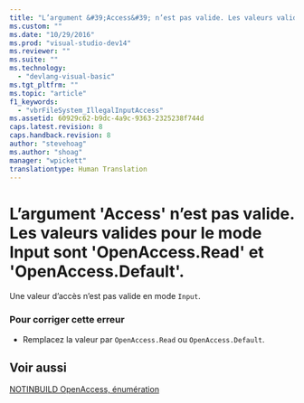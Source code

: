 ```yaml
---
title: "L’argument &#39;Access&#39; n’est pas valide. Les valeurs valides pour le mode Input sont &#39;OpenAccess.Read&#39; et &#39;OpenAccess.Default&#39;. | Microsoft Docs"
ms.custom: ""
ms.date: "10/29/2016"
ms.prod: "visual-studio-dev14"
ms.reviewer: ""
ms.suite: ""
ms.technology: 
  - "devlang-visual-basic"
ms.tgt_pltfrm: ""
ms.topic: "article"
f1_keywords: 
  - "vbrFileSystem_IllegalInputAccess"
ms.assetid: 60929c62-b9dc-4a9c-9363-2325238f744d
caps.latest.revision: 8
caps.handback.revision: 8
author: "stevehoag"
ms.author: "shoag"
manager: "wpickett"
translationtype: Human Translation
---
```

# L’argument &#39;Access&#39; n’est pas valide. Les valeurs valides pour le mode Input sont &#39;OpenAccess.Read&#39; et &#39;OpenAccess.Default&#39;.
Une valeur d’accès n’est pas valide en mode `Input`.  
  
### Pour corriger cette erreur  
  
-   Remplacez la valeur par `OpenAccess.Read` ou `OpenAccess.Default`.  
  
## Voir aussi  
 [NOTINBUILD OpenAccess, énumération](http://msdn.microsoft.com/fr-fr/90e29e92-1535-4754-9951-4579ccc8eda1)